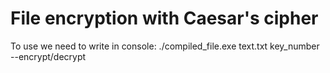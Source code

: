 # File encryption with Caesar's cipher

To use we need to write in console: ./compiled_file.exe text.txt key_number --encrypt/decrypt
